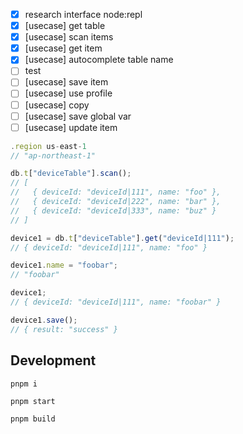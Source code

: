 - [x] research interface node:repl
- [x] [usecase] get table
- [x] [usecase] scan items
- [x] [usecase] get item
- [x] [usecase] autocomplete table name
- [ ] test
- [ ] [usecase] save item
- [ ] [usecase] use profile
- [ ] [usecase] copy
- [ ] [usecase] save global var
- [ ] [usecase] update item

```js
.region us-east-1
// "ap-northeast-1"

db.t["deviceTable"].scan();
// [
//   { deviceId: "deviceId|111", name: "foo" },
//   { deviceId: "deviceId|222", name: "bar" },
//   { deviceId: "deviceId|333", name: "buz" }
// ]

device1 = db.t["deviceTable"].get("deviceId|111");
// { deviceId: "deviceId|111", name: "foo" }

device1.name = "foobar";
// "foobar"

device1;
// { deviceId: "deviceId|111", name: "foobar" }

device1.save();
// { result: "success" }
```

## Development

```
pnpm i
```

```
pnpm start
```

```
pnpm build
```
